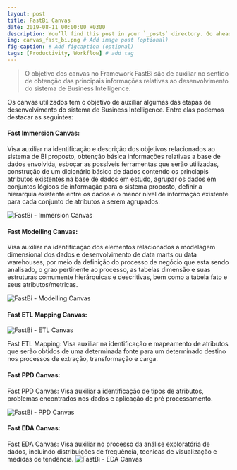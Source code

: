 ```yaml
---
layout: post
title: FastBi Canvas
date: 2019-08-11 00:00:00 +0300
description: You’ll find this post in your `_posts` directory. Go ahead and edit it and re-build the site to see your changes. # Add post description (optional)
img: canvas_fast_bi.png # Add image post (optional)
fig-caption: # Add figcaption (optional)
tags: [Productivity, Workflow] # add tag
---
```


>O objetivo dos canvas no Framework FastBi são de auxiliar no sentido de obtenção das principais informações relativas ao desenvolvimento do sistema de Business Intelligence.

Os canvas utilizados tem o objetivo de auxiliar algumas das etapas de desenvolvimento do sistema de Business Intelligence. Entre elas podemos destacar as seguintes:

#### Fast Immersion Canvas: 
Visa auxiliar na identificação e descrição dos objetivos relacionados ao sistema de BI proposto, obtenção básica informações relativas a base de dados envolvida, esboçar as possíveis ferramentas que serão utilizadas, construção de um  dicionário básico de dados contendo os princiapis atributos existentes na base de dados em estudo, agrupar os dados em conjuntos lógicos de informação para o sistema proposto, definir a hierarquia existente entre os dados e o menor nível de informação existente para cada conjunto de atributos a serem agrupados.

![FastBi - Immersion Canvas]({{site.baseurl}}/assets/img/fast_immersion_canvas.png)

#### Fast Modelling Canvas: 
Visa auxiliar na identificação dos elementos relacionados a modelagem dimensional dos dados e desenvolvimento de data marts ou data warehouses, por meio da definição do processo de negócio que esta sendo analisado, o grao pertinente ao processo, as tabelas dimensão e suas estruturas comumente hierárquicas e descritivas, bem como a tabela fato e seus atributos/metricas.



![FastBi - Modelling Canvas]({{site.baseurl}}/assets/img/fast_modelling_canvas.png)




#### Fast ETL Mapping Canvas: 

![FastBi - ETL Canvas]({{site.baseurl}}/assets/img/fast_etl_canvas.png)

Fast ETL Mapping: Visa auxiliar na identificação e mapeamento de atributos que serão obtidos de uma determinada fonte para um determinado destino nos processos de extração, transformação e carga.




#### Fast PPD Canvas: 
Fast PPD Canvas: Visa auxiliar a identificação de tipos de atributos, problemas encontrados nos dados e aplicação de pré processamento.

![FastBi - PPD Canvas]({{site.baseurl}}/assets/img/fast_ppd_canvas.png)

#### Fast EDA Canvas:
Fast EDA Canvas: Visa auxiliar no processo da análise exploratória de dados, incluindo distribuições de frequência, tecnicas de visualização e medidas de tendência.
![FastBi - EDA Canvas]({{site.baseurl}}/assets/img/fast_eda_canvas.png)




